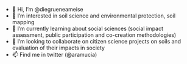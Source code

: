 - 👋 Hi, I’m @diegrueneameise
- 👀 I’m interested in soil science and environmental protection, soil mapping
- 🌱 I’m currently learning about social sciences (social impact assessment, public participation and co-creation methodologies)
- 💞️ I’m looking to collaborate on citizen science projects on soils and evaluation of their impacts in society
- 📫 Find me in twitter (@aramucia)

<!---
diegrueneameise/diegrueneameise is a ✨ special ✨ repository because its `README.md` (this file) appears on your GitHub profile.
You can click the Preview link to take a look at your changes.
--->
